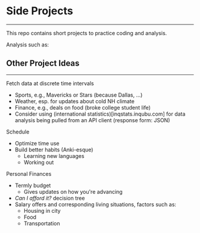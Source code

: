 # Side Projects
---
This repo contains short projects to practice coding and analysis.

Analysis such as:

## Other Project Ideas
---
Fetch data at discrete time intervals

- Sports, e.g., Mavericks or Stars (because Dallas, ...)
- Weather, esp. for updates about cold NH climate
- Finance, e.g., deals on food (broke college student life)
- Consider using (international statistics)[inqstats.inqubu.com] for data
  analysis being pulled from an API client (response form: JSON)

Schedule

- Optimize time use
- Build better habits (Anki-esque)
	- Learning new languages
	- Working out

Personal Finances

- Termly budget
	- Gives updates on how you're advancing
- *Can I afford it?* decision tree
- Salary offers and corresponding living situations, factors such as:
	- Housing in city
	- Food
	- Transportation

